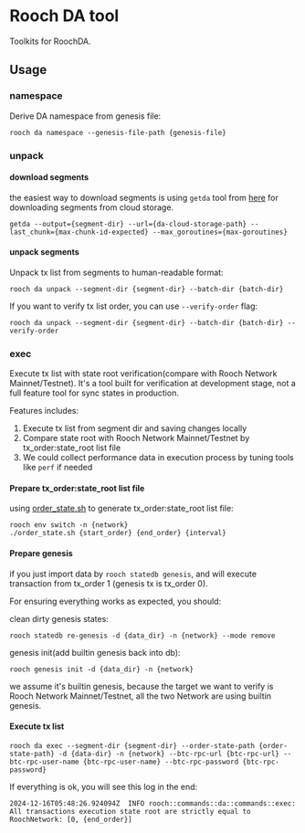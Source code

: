 # Rooch DA tool

Toolkits for RoochDA.

## Usage

### namespace

Derive DA namespace from genesis file:

```shell
rooch da namespace --genesis-file-path {genesis-file}
```

### unpack

#### download segments

the easiest way to download segments is using `getda` tool from [here](https://github.com/popcnt1/roh) for downloading
segments from cloud storage.

```shell
getda --output={segment-dir} --url={da-cloud-storage-path} --last_chunk={max-chunk-id-expected} --max_goroutines={max-goroutines}
```

#### unpack segments

Unpack tx list from segments to human-readable format:

```shell
rooch da unpack --segment-dir {segment-dir} --batch-dir {batch-dir}
```

If you want to verify tx list order, you can use `--verify-order` flag:

```shell
rooch da unpack --segment-dir {segment-dir} --batch-dir {batch-dir} --verify-order
```

### exec

Execute tx list with state root verification(compare with Rooch Network Mainnet/Testnet).
It's a tool built for verification at development stage, not a full feature tool for sync states in production.

Features includes:

1. Execute tx list from segment dir and saving changes locally
2. Compare state root with Rooch Network Mainnet/Testnet by tx_order:state_root list file
3. We could collect performance data in execution process by tuning tools like `perf` if needed

#### Prepare tx_order:state_root list file

using [order_state.sh](https://github.com/popcnt1/roh/blob/main/scripts/order_state.sh) to generate tx_order:state_root
list file:

```shell
rooch env switch -n {network}
./order_state.sh {start_order} {end_order} {interval}
```

#### Prepare genesis

if you just import data by `rooch statedb genesis`, and will execute transaction from tx_order 1 (genesis tx is tx_order
0).

For ensuring everything works as expected, you should:

clean dirty genesis states:

```shell
rooch statedb re-genesis -d {data_dir} -n {network} --mode remove
```

genesis init(add builtin genesis back into db):

```shell
rooch genesis init -d {data_dir} -n {network}
```

we assume it's builtin genesis, because the target we want to verify is Rooch Network Mainnet/Testnet, all the two
Network are using builtin genesis.

#### Execute tx list

```shell
rooch da exec --segment-dir {segment-dir} --order-state-path {order-state-path} -d {data-dir} -n {network} --btc-rpc-url {btc-rpc-url} --btc-rpc-user-name {btc-rpc-user-name} --btc-rpc-password {btc-rpc-password}
```

If everything is ok, you will see this log in the end:

```shell
2024-12-16T05:48:26.924094Z  INFO rooch::commands::da::commands::exec: All transactions execution state root are strictly equal to RoochNetwork: [0, {end_order}]
```